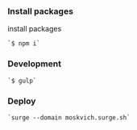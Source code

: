 ### Install packages
install packages

    `$ npm i`

### Development

    `$ gulp`

### Deploy

    `surge --domain moskvich.surge.sh`
